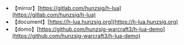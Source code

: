 * 【mirror】[https://gitlab.com/hunzsig/h-lua](https://gitlab.com/hunzsig/h-lua)
* 【document】[https://h-lua.hunzsig.org](https://h-lua.hunzsig.org)
* 【domo】[https://github.com/hunzsig-warcraft3/h-lua-demo](https://github.com/hunzsig-warcraft3/h-lua-demo)
